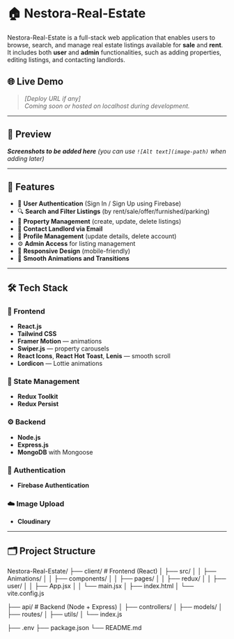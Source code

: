 # 🏠 Nestora-Real-Estate

Nestora-Real-Estate is a full-stack web application that enables users to browse, search, and manage real estate listings available for **sale** and **rent**. It includes both **user** and **admin** functionalities, such as adding properties, editing listings, and contacting landlords.

## 🌐 Live Demo

> _[Deploy URL if any]_  
> _Coming soon or hosted on localhost during development._

---

## 📸 Preview

_**Screenshots to be added here** (you can use `![Alt text](image-path)` when adding later)_

---

## 🚀 Features

- 🔐 **User Authentication** (Sign In / Sign Up using Firebase)
- 🔍 **Search and Filter Listings** (by rent/sale/offer/furnished/parking)
- 📝 **Property Management** (create, update, delete listings)
- 💬 **Contact Landlord via Email**
- 👤 **Profile Management** (update details, delete account)
- ⚙️ **Admin Access** for listing management
- 📱 **Responsive Design** (mobile-friendly)
- 🎨 **Smooth Animations and Transitions**

---

## 🛠️ Tech Stack

### 🔧 Frontend

- **React.js**  
- **Tailwind CSS**  
- **Framer Motion** — animations  
- **Swiper.js** — property carousels  
- **React Icons**, **React Hot Toast**, **Lenis** — smooth scroll  
- **Lordicon** — Lottie animations  

### 🧠 State Management

- **Redux Toolkit**  
- **Redux Persist**  

### ⚙️ Backend

- **Node.js**  
- **Express.js**  
- **MongoDB** with Mongoose  

### 🔐 Authentication

- **Firebase Authentication**

### ☁️ Image Upload

- **Cloudinary**

---

## 🗂️ Project Structure



Nestora-Real-Estate/
├── client/ # Frontend (React)
│ ├── src/
│ │ ├── Animations/
│ │ ├── components/
│ │ ├── pages/
│ │ ├── redux/
│ │ ├── user/
│ │ ├── App.jsx
│ │ └── main.jsx
│ ├── index.html
│ └── vite.config.js

├── api/ # Backend (Node + Express)
│ ├── controllers/
│ ├── models/
│ ├── routes/
│ ├── utils/
│ └── index.js

├── .env
├── package.json
└── README.md



